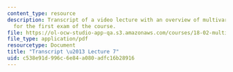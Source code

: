 ```yaml
---
content_type: resource
description: Transcript of a video lecture with an overview of multivariate calculus
  for the first exam of the course.
file: https://ol-ocw-studio-app-qa.s3.amazonaws.com/courses/18-02-multivariable-calculus-fall-2007/c538e91d996c6e84a080adfc16b28916_18_022007L07.pdf
file_type: application/pdf
resourcetype: Document
title: "Transcript \u2013 Lecture 7"
uid: c538e91d-996c-6e84-a080-adfc16b28916
---
```

